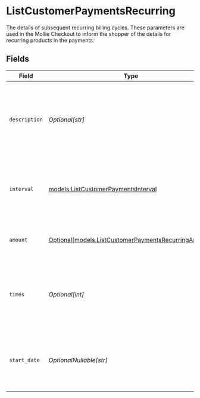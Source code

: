# ListCustomerPaymentsRecurring

The details of subsequent recurring billing cycles. These parameters are used in the Mollie Checkout
to inform the shopper of the details for recurring products in the payments.


## Fields

| Field                                                                                                    | Type                                                                                                     | Required                                                                                                 | Description                                                                                              | Example                                                                                                  |
| -------------------------------------------------------------------------------------------------------- | -------------------------------------------------------------------------------------------------------- | -------------------------------------------------------------------------------------------------------- | -------------------------------------------------------------------------------------------------------- | -------------------------------------------------------------------------------------------------------- |
| `description`                                                                                            | *Optional[str]*                                                                                          | :heavy_minus_sign:                                                                                       | A description of the recurring item. If not present, the main description of the item will be used.      | Gym subscription                                                                                         |
| `interval`                                                                                               | [models.ListCustomerPaymentsInterval](../models/listcustomerpaymentsinterval.md)                         | :heavy_check_mark:                                                                                       | Cadence unit of the recurring item. For example: `12 months`, `52 weeks` or `365 days`.                  | 12 months                                                                                                |
| `amount`                                                                                                 | [Optional[models.ListCustomerPaymentsRecurringAmount]](../models/listcustomerpaymentsrecurringamount.md) | :heavy_minus_sign:                                                                                       | Total amount and currency of the recurring item.                                                         |                                                                                                          |
| `times`                                                                                                  | *Optional[int]*                                                                                          | :heavy_minus_sign:                                                                                       | Total number of charges for the subscription to complete. Leave empty for ongoing subscription.          | 1                                                                                                        |
| `start_date`                                                                                             | *OptionalNullable[str]*                                                                                  | :heavy_minus_sign:                                                                                       | The start date of the subscription if it does not start right away (format `YYYY-MM-DD`)                 | 2024-12-12                                                                                               |